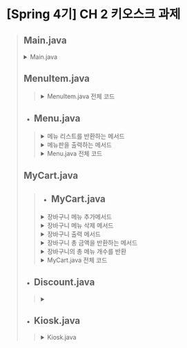 # [Spring 4기] CH 2 키오스크 과제
> ## Main.java
> <details>
> <summary>Main.java</summary>
>
> ![main](https://github.com/user-attachments/assets/cdc3ae96-e405-42fd-8a4c-d2e6479b87f2)
> </details>
>
> ## MenuItem.java
>>   <details>
>>   <summary>MenuItem.java 전체 코드</summary>
>>
>>   ![MenuItem](https://github.com/user-attachments/assets/6ecf9345-1ec7-4850-bb4d-8444df757803)
>>  </details>
>>  
>
> + ## **Menu.java**<br>
>>  <details>
>>  <summary>메뉴 리스트를 반환하는 메서드</summary>
>>
>>  ![Menu getMenuItem](https://github.com/user-attachments/assets/612b1d64-9664-49a8-86a9-5360916666cc)
>>  </details>
>>
>>  <details>
>>  <summary>메뉴판을 출력하는 메서드</summary>
>>
>>  ![Menu getMenuBoard](https://github.com/user-attachments/assets/9c3b2de9-6cdc-45e8-88dd-63b747596ec7)
>>  </details>
>>
>>  <details>
>>  <summary>Menu.java 전체 코드</summary>
>>
>>  ![Menu](https://github.com/user-attachments/assets/3bd083ad-f1d2-4342-96cf-7d7f4867dc2e)
>>  </details>
>
> ## MyCart.java
>> + ## **MyCart.java**<br>
>><details>
>> <summary>장바구니 메뉴 추가메서드</summary>
>>
>>![addCart](https://github.com/user-attachments/assets/a36266c5-9811-4e4e-a598-20493e02f405)
>></details>
>>
>><details>
>> <summary>장바구니 메뉴 삭제 메서드</summary>
>>
>>![removeCart](https://github.com/user-attachments/assets/0cdbd26e-1122-4d6d-a9db-267da0feb9fa)
>></details>
>>
>><details>
>> <summary>장바구니 출력 메서드</summary>
>>
>>![viewCart](https://github.com/user-attachments/assets/0f9f16d7-a28e-40cc-b299-3441084b1e5d)
>></details>
>>
>><details>
>> <summary>장바구니 총 금액을 반환하는 메서드</summary>
>>
>>![getTotalPrice](https://github.com/user-attachments/assets/44064da7-bdf1-4748-958b-6102ed56b58b)
>></details>
>>
>><details>
>> <summary>장바구니의 총 메뉴 개수를 반환</summary>
>>
>>![getTotalCount](https://github.com/user-attachments/assets/aa75fc9a-1469-4373-90f3-72a045b4b0eb)
>></details>
>>
>><details>
>> <summary>MyCart.java 전체 코드</summary>
>>
>>![MyCart](https://github.com/user-attachments/assets/fa994374-3c7c-46db-ba85-c2f4c9d6fbfd)
>></details>
>
>
> + ## **Discount.java**<br>
>><details>
>> <summary></summary>
>>
>>![Discount](https://github.com/user-attachments/assets/e0c386d2-748a-4ffa-9e62-9fffc584ed56)
>></details>
>
> + ## **Kiosk.java**<br>
>><details>
>> <summary>Kiosk.java</summary>
>>
>>![Kiosk](https://github.com/user-attachments/assets/989e5920-5652-4dbe-b6e6-6632e04dadf9)
>></details>

